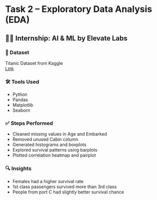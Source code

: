 # Task 2 – Exploratory Data Analysis (EDA)

## 👩‍💻 Internship: AI & ML by Elevate Labs

### 📂 Dataset
Titanic Dataset from Kaggle  
[Link](https://www.kaggle.com/datasets/yasserh/titanic-dataset)

### 🛠️ Tools Used
- Python
- Pandas
- Matplotlib
- Seaborn

### ✅ Steps Performed
- Cleaned missing values in Age and Embarked
- Removed unused Cabin column
- Generated histograms and boxplots
- Explored survival patterns using barplots
- Plotted correlation heatmap and pairplot

### 🔍 Insights
- Females had a higher survival rate
- 1st class passengers survived more than 3rd class
- People from port C had slightly better survival chance


